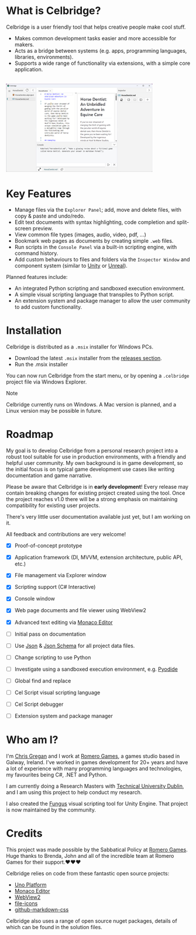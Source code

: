 # What is Celbridge?

Celbridge is a user friendly tool that helps creative people make cool stuff. 

- Makes common development tasks easier and more accessible for makers.
- Acts as a bridge between systems (e.g. apps, programming languages, libraries, environments).
- Supports a wide range of functionality via extensions, with a simple core application.

<br>
<a href="https://github.com/AnTulcha/Celbridge/blob/main/Docs/Images/CelbridgeScreenshot.png" alt="Celbridge screenshot">
  <img width="400" heigth="400" src="https://github.com/AnTulcha/Celbridge/blob/main/Docs/Images/CelbridgeScreenshot.png?raw=true">
</a>
<br>

# Key Features

- Manage files via the `Explorer Panel`; add, move and delete files, with copy & paste and undo/redo.
- Edit text documents with syntax highlighting, code completion and split-screen preview.
- View common file types (images, audio, video, pdf, ...)
- Bookmark web pages as documents by creating simple `.web` files.
- Run scripts in the `Console Panel` via a built-in scripting engine, with command history.
- Add custom behaviours to files and folders via the `Inspector Window` and component system (similar to [Unity](https://docs.unity3d.com/6000.0/Documentation/Manual/UsingTheInspector.html) or [Unreal](https://dev.epicgames.com/documentation/en-us/unreal-engine/level-editor-details-panel-in-unreal-engine)).

Planned features include:

- An integrated Python scripting and sandboxed execution environment.
- A simple visual scripting language that transpiles to Python script.
- An extension system and package manager to allow the user community to add custom functionality.

# Installation

Celbridge is distributed as a `.msix` installer for Windows PCs.

- Download the latest `.msix` installer from the [releases section](https://github.com/AnTulcha/Celbridge/releases).
- Run the .msix installer

You can now run Celbridge from the start menu, or by opening a `.celbridge` project file via Windows Explorer.

> [!NOTE]
> Celbridge currently runs on Windows. A Mac version is planned, and a Linux version may be possible in future.

# Roadmap

My goal is to develop Celbridge from a personal research project into a robust tool suitable for use in production environments, with a friendly and helpful user community. My own background is in game development, so the initial focus is on typical game development use cases like writing documentation and game narrative.

Please be aware that Celbridge is in **early development**! Every release may contain breaking changes for existing project created using the tool. Once the project reaches v1.0 there will be a strong emphasis on maintaining compatibility for existing user projects.

There's very little user documentation available just yet, but I am working on it.

All feedback and contributions are very welcome!


- [x] Proof-of-concept prototype
- [x] Application framework (DI, MVVM, extension architecture, public API, etc.)
- [x] File management via Explorer window
- [x] Scripting support (C# Interactive)
- [x] Console window
- [x] Web page documents and file viewer using WebView2
- [x] Advanced text editing via [Monaco Editor]( https://microsoft.github.io/monaco-editor/)
- [ ] Initial pass on documentation
- [ ] Use [Json](https://www.json.org/json-en.html) & [Json Schema](https://json-schema.org/) for all project data files.
- [ ] Change scripting to use Python
- [ ] Investigate using a sandboxed execution environment, e.g. [Pyodide](https://pyodide.org)
- [ ] Global find and replace
- [ ] Cel Script visual scripting language
- [ ] Cel Script debugger
- [ ] Extension system and package manager


# Who am I?

I'm [Chris Gregan](https://github.com/chrisgregan) and I work at [Romero Games](https://romerogames.com/), a games studio based in Galway, Ireland. I've worked in games development for 20+ years and have a lot of experience with many programming languages
and technologies, my favourites being C#, .NET and Python.

I am currently doing a Research Masters with [Technical University Dublin](https://www.tudublin.ie/), and I am using this project to help conduct my research.

I also created the [Fungus](https://github.com/snozbot/fungus) visual scripting tool for Unity Engine. That project is now maintained by the community.

# Credits

This project was made possible by the Sabbatical Policy at [Romero Games](https://romerogames.com/). Huge thanks to Brenda, John and all of the incredible team at Romero Games for their support.❤️❤️❤️

Celbridge relies on code from these fantastic open source projects:

- [Uno Platform](https://platform.uno) 
- [Monaco Editor](https://microsoft.github.io/monaco-editor)
- [WebView2](https://github.com/MicrosoftEdge/WebView2Browser)
- [file-icons](https://github.com/file-icons/vscode/blob/master/LICENSE.md)
- [github-markdown-css](https://github.com/sindresorhus/github-markdown-css/blob/main/license)

Celbridge also uses a range of open source nuget packages, details of which can be found in the solution files.
